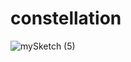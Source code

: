# constellation

![mySketch (5)](https://github.com/LanceryH/constellation/assets/108919405/d07230f2-885a-4e1b-bec8-987babb21714)

